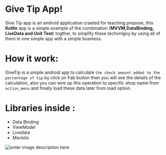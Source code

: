 # Give Tip App!
Give Tip app is an android application craeted for teaching propose, this **Kotlin** app is a simple example of the combination (**MVVM,DataBinding, LiveData and Unit Test**)  togther, to simplify these techonlgoy by using all of them in one simple app with a simple business.

# How it work:
GiveTip is a simple android app to  calculate `the check amount added to the percentage of tip`  by click on Fab button then you will see the details of the calculation, also you can wire up this operation  to specific shop name from `action_menu`  and finally load these data later from load option 
# Libraries inside :
- Data Binding
- ViewModel
- Livedata
- Mockito

![enter image description here](https://media.giphy.com/media/KYDDWoVy16OSubmdns/giphy.gif)
